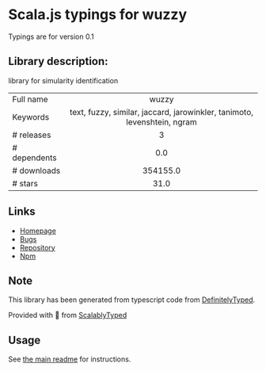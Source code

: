 
# Scala.js typings for wuzzy

Typings are for version 0.1

## Library description:
library for simularity identification

|                    |                 |
| ------------------ | :-------------: |
| Full name          | wuzzy |
| Keywords           | text, fuzzy, similar, jaccard, jarowinkler, tanimoto, levenshtein, ngram |
| # releases         | 3 |
| # dependents       | 0.0 |
| # downloads        | 354155.0 |
| # stars            | 31.0 |

## Links
- [Homepage](https://github.com/xupit3r/wuzzy#readme)
- [Bugs](https://github.com/xupit3r/wuzzy/issues)
- [Repository](https://github.com/xupit3r/wuzzy)
- [Npm](https://www.npmjs.com/package/wuzzy)
    


## Note
This library has been generated from typescript code from [DefinitelyTyped](https://definitelytyped.org).

Provided with :purple_heart: from [ScalablyTyped](https://github.com/oyvindberg/ScalablyTyped)

## Usage
See [the main readme](../../readme.md) for instructions.


